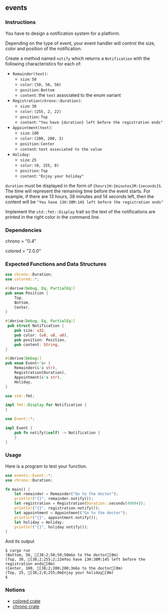 ## events

### Instructions

You have to design a notification system for a platform.

Depending on the type of event, your event handler will control the size, color and position of the notification.

Create a method named `notify` which returns a `Notification` with the following characteristics for each of:
- `Remainder(text)`:
  - `size`: `50`
  - `color`: `(50, 50, 50)`
  - `position`: `Bottom`
  - `content`: the `text` associated to the enum variant
- `Registration(chrono::Duration)`:
  - `size`: `30`
  - `color`: `(255, 2, 22)`
  - `position`: `Top`
  - `content`: `"You have {duration} left before the registration ends"`
- `Appointment(text)`:
  - `size`: `100`
  - `color`: `(200, 200, 3)`
  - `position`: `Center`
  - `content`: `text associated to the value`
- `Holiday`:
  - `size`: `25`
  - `color`: `(0, 255, 0)`
  - `position`: `Top`
  - `content`: `"Enjoy your holiday"`

`duration` must be displayed in the form of `{hours}H:{minutes}M:{seconds}S`. The time will represent the remaining time before the event starts. For example, if there are 13 hours, 38 minutes and 14 seconds left, then the content will be `"You have 13H:38M:14S left before the registration ends"`

Implement the `std::fmt::Display` trait so the text of the notifications are printed in the right color in the command line.


### Dependencies

chrono = "0.4"

colored = "2.0.0"

### Expected Functions and Data Structures

```rust
use chrono::Duration;
use colored::*;

#[derive(Debug, Eq, PartialEq)]
pub enum Position {
	Top,
	Bottom,
	Center,
}

#[derive(Debug, Eq, PartialEq)]
 pub struct Notification {
	pub size: u32,
	pub color: (u8, u8, u8),
	pub position: Position,
	pub content: String,
}

#[derive(Debug)]
pub enum Event<'a> {
	Remainder(&'a str),
	Registration(Duration),
	Appointment(&'a str),
	Holiday,
}

use std::fmt;

impl fmt::Display for Notification {
}

use Event::*;

impl Event {
	pub fn notify(&self) -> Notification {
	}
}
```

### Usage

Here is a program to test your function.

```rust
use events::Event::*;
use chrono::Duration;

fn main() {
	let remainder = Remainder("Go to the doctor");
	println!("{}", remainder.notify());
	let registration = Registration(Duration::seconds(49094));
	println!("{}", registration.notify());
	let appointment = Appointment("Go to the doctor");
	println!("{}", appointment.notify());
	let holiday = Holiday;
	println!("{}", holiday.notify());
}
```

And its output

```console
$ cargo run
(Bottom, 50, [38;2;50;50;50mGo to the doctor[0m)
(Top, 30, [38;2;255;2;22mYou have 13H:38M:14S left before the registration ends[0m)
(Center, 100, [38;2;200;200;3mGo to the doctor[0m)
(Top, 25, [38;2;0;255;0mEnjoy your holiday[0m)
$
```

### Notions

- [colored crate](https://docs.rs/colored/2.0.0/colored/)
- [chrono crate](https://crates.io/crates/chrono)

